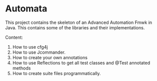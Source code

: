 # Automata

This project contains the skeleton of an Advanced Automation Fmwk in Java.
This contains some of the libraries and their implementations.

Content:
1. How to use cfg4j
2. How to use Jcommander.
3. How to create your own annotations
4. How to use Reflections to get all test classes and @Test annotated methods
5. How to create suite files programmatically.
